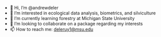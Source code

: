 - 👋 Hi, I’m @andrewdeler
- 👀 I’m interested in ecological data analysis, biometrics, and silviculture
- 🌱 I’m currently learning forestry at Michigan State University
- 💞️ I’m looking to collaborate on a package regarding my interests
- 📫 How to reach me: deleruy1@msu.edu


<!---
andrewdeler/andrewdeler is a ✨ special ✨ repository because its `README.md` (this file) appears on your GitHub profile.
You can click the Preview link to take a look at your changes.
--->
